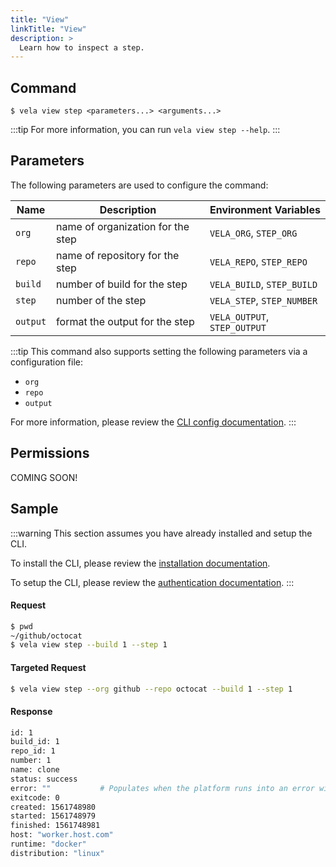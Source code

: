 ```yaml
---
title: "View"
linkTitle: "View"
description: >
  Learn how to inspect a step.
---
```


## Command

```
$ vela view step <parameters...> <arguments...>
```

:::tip
For more information, you can run `vela view step --help`.
:::

## Parameters

The following parameters are used to configure the command:

| Name     | Description                       | Environment Variables        |
| -------- | --------------------------------- | ---------------------------- |
| `org`    | name of organization for the step | `VELA_ORG`, `STEP_ORG`       |
| `repo`   | name of repository for the step   | `VELA_REPO`, `STEP_REPO`     |
| `build`  | number of build for the step      | `VELA_BUILD`, `STEP_BUILD`   |
| `step`   | number of the step                | `VELA_STEP`, `STEP_NUMBER`   |
| `output` | format the output for the step    | `VELA_OUTPUT`, `STEP_OUTPUT` |

:::tip
This command also supports setting the following parameters via a configuration file:

- `org`
- `repo`
- `output`

For more information, please review the [CLI config documentation](/docs/reference/cli/config/).
:::

## Permissions

COMING SOON!

## Sample

:::warning
This section assumes you have already installed and setup the CLI.

To install the CLI, please review the [installation documentation](/docs/reference/cli/install.md).

To setup the CLI, please review the [authentication documentation](/docs/reference/cli/authentication/).
:::

#### Request

```sh
$ pwd
~/github/octocat
$ vela view step --build 1 --step 1
```

#### Targeted Request

```sh
$ vela view step --org github --repo octocat --build 1 --step 1
```

#### Response

```sh
id: 1
build_id: 1
repo_id: 1
number: 1
name: clone
status: success
error: ""           # Populates when the platform runs into an error with the build
exitcode: 0
created: 1561748980
started: 1561748979
finished: 1561748981
host: "worker.host.com"
runtime: "docker"
distribution: "linux"
```

